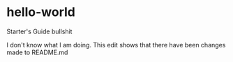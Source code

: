 # hello-world
Starter's Guide bullshit

I don't know what I am doing.
This edit shows that there have been changes made to README.md
